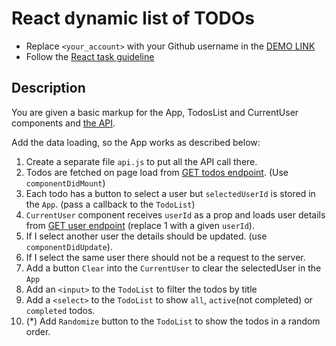 # React dynamic list of TODOs
- Replace `<your_account>` with your Github username in the
  [DEMO LINK](https://VinnieJ-2k20.github.io/react_dynamic-list-of-todos/)
- Follow the [React task guideline](https://github.com/mate-academy/react_task-guideline#react-tasks-guideline)

## Description
You are given a basic markup for the App, TodosList and CurrentUser components and [the API](https://mate-academy.github.io/fe-students-api/).

Add the data loading, so the App works as described below:

1. Create a separate file `api.js` to put all the API call there.
1. Todos are fetched on page load from [GET todos endpoint](https://mate-api.herokuapp.com/todos). (Use `componentDidMount`)
1. Each todo has a button to select a user but `selectedUserId` is stored in the `App`. (pass a callback to the `TodoList`)
1. `CurrentUser` component receives `userId` as a prop and loads user details from [GET user endpoint](https://mate-api.herokuapp.com/users/1) (replace 1 with a given `userId`).
1. If I select another user the details should be updated. (use `componentDidUpdate`).
1. If I select the same user there should not be a request to the server.
1. Add a button `Clear` into the `CurrentUser` to clear the selectedUser in the `App`
1. Add an `<input>` to the `TodoList` to filter the todos by title
1. Add a `<select>` to the `TodoList` to show `all`, `active`(not completed) or `completed` todos.
1. (*) Add `Randomize` button to the `TodoList` to show the todos in a random order.
